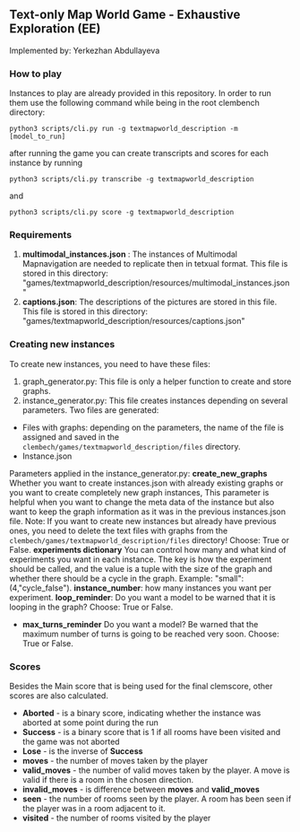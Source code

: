 ## Text-only Map World Game - Exhaustive Exploration (EE)

Implemented by: Yerkezhan Abdullayeva

### How to play

Instances to play are already provided in this repository. In order to run them use the following command while being in the root clembench directory:

```
python3 scripts/cli.py run -g textmapworld_description -m [model_to_run]
```
after running the game you can create transcripts and scores for each instance by running 
```
python3 scripts/cli.py transcribe -g textmapworld_description
```
and 
```
python3 scripts/cli.py score -g textmapworld_description
```
### Requirements

1. **multimodal_instances.json** : The instances of Multimodal Mapnavigation  are needed to replicate then in tetxual format. This file is stored in this directory: "games/textmapworld_description/resources/multimodal_instances.json"
2. **captions.json**: The descriptions of the pictures are stored in this file. This file is stored in this directory: "games/textmapworld_description/resources/captions.json" 


### Creating new instances

To create new instances, you need to have these files:
1. graph_generator.py: This file is only a helper function to create and store graphs.
2. instance_generator.py: This file creates instances depending on several parameters. Two files are generated:
- Files with graphs: depending on the parameters, the name of the file is assigned and saved in the `clembech/games/textmapworld_description/files` directory.
- Instance.json


Parameters applied in the instance_generator.py:
**create_new_graphs** Whether you want to create instances.json with already existing graphs or you want to create completely new graph instances, This parameter is helpful when you want to change the meta data of the instance but also want to keep the graph information as it was in the previous instances.json file. Note: If you want to create new instances but already have previous ones, you need to delete the text files with graphs from the `clembech/games/textmapworld_description/files` directory! Choose: True or False.
**experiments dictionary** You can control how many and what kind of experiments you want in each instance. The key is how the experiment should be called, and the value is a tuple with the size of the graph and whether there should be a cycle in the graph. Example: "small": (4,"cycle_false").
**instance_number**: how many instances you want per experiment.
**loop_reminder**: Do you want a model to be warned that it is looping in the graph? Choose: True or False.
- **max_turns_reminder** Do you want a model? Be warned that the maximum number of turns is going to be reached very soon. Choose: True or False.



### Scores

Besides the Main score that is being used for the final clemscore, other scores are also calculated.

- **Aborted** - is a binary score, indicating whether the instance was aborted at some point during the run
- **Success** - is a binary score that is 1 if all rooms have been visited and the game was not aborted
- **Lose** - is the inverse of **Success**
- **moves** - the number of moves taken by the player
- **valid_moves** - the number of valid moves taken by the player. A move is valid if there is a room in the chosen direction.
- **invalid_moves** - is difference between **moves** and **valid_moves**
- **seen** - the number of rooms seen by the player. A room has been seen if the player was in a room adjacent to it.
- **visited** - the number of rooms visited by the player
